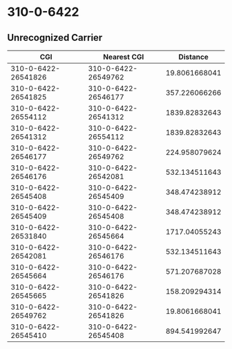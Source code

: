 # 310-0-6422
## Unrecognized Carrier


| CGI | Nearest CGI | Distance |
|-----|-------------|----------|
| 310-0-6422-26541826 | 310-0-6422-26549762 | 19.8061668041 |
| 310-0-6422-26541825 | 310-0-6422-26546177 | 357.226066266 |
| 310-0-6422-26554112 | 310-0-6422-26541312 | 1839.82832643 |
| 310-0-6422-26541312 | 310-0-6422-26554112 | 1839.82832643 |
| 310-0-6422-26546177 | 310-0-6422-26549762 | 224.958079624 |
| 310-0-6422-26546176 | 310-0-6422-26542081 | 532.134511643 |
| 310-0-6422-26545408 | 310-0-6422-26545409 | 348.474238912 |
| 310-0-6422-26545409 | 310-0-6422-26545408 | 348.474238912 |
| 310-0-6422-26531840 | 310-0-6422-26545664 | 1717.04055243 |
| 310-0-6422-26542081 | 310-0-6422-26546176 | 532.134511643 |
| 310-0-6422-26545664 | 310-0-6422-26546176 | 571.207687028 |
| 310-0-6422-26545665 | 310-0-6422-26541826 | 158.209294314 |
| 310-0-6422-26549762 | 310-0-6422-26541826 | 19.8061668041 |
| 310-0-6422-26545410 | 310-0-6422-26545408 | 894.541992647 |
